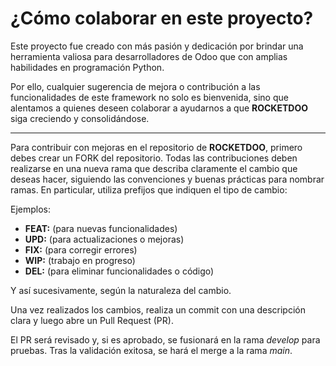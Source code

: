 # ¿Cómo colaborar en este proyecto?

Este proyecto fue creado con más pasión y dedicación por brindar una herramienta valiosa para desarrolladores de Odoo que con amplias habilidades en programación Python.

Por ello, cualquier sugerencia de mejora o contribución a las funcionalidades de este framework no solo es bienvenida, sino que alentamos a quienes deseen colaborar a ayudarnos a que **ROCKETDOO** siga creciendo y consolidándose.

---

Para contribuir con mejoras en el repositorio de **ROCKETDOO**, primero debes crear un FORK del repositorio. Todas las contribuciones deben realizarse en una nueva rama que describa claramente el cambio que deseas hacer, siguiendo las convenciones y buenas prácticas para nombrar ramas. En particular, utiliza prefijos que indiquen el tipo de cambio:

Ejemplos:

* **FEAT:** (para nuevas funcionalidades)  
* **UPD:** (para actualizaciones o mejoras)  
* **FIX:** (para corregir errores)  
* **WIP:** (trabajo en progreso)  
* **DEL:** (para eliminar funcionalidades o código)  

Y así sucesivamente, según la naturaleza del cambio.

Una vez realizados los cambios, realiza un commit con una descripción clara y luego abre un Pull Request (PR).

El PR será revisado y, si es aprobado, se fusionará en la rama *develop* para pruebas. Tras la validación exitosa, se hará el merge a la rama *main*.
